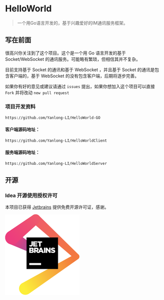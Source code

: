 # HelloWorld

>一个用Go语言开发的，基于兴趣爱好的IM通讯服务框架。

## 写在前面

很高兴你关注到了这个项目。这个是一个用 Go 语言开发的基于 Socket/WebSocket 的通讯服务。可能略有繁琐，但相信其并不复杂。

目前支持基于 Socket 的通讯和基于 WebSocket ，并且基于 Socket 的通讯是包含客户端的，基于 WebSocket 的没有包含客户端，后期将逐步完善。

如果你有好的意见或建议请通过 `issues` 提出，如果你想加入这个项目可以直接 `Fork` 并将改动 `new pull request`

   
### 项目开发资料
    https://github.com/Yanlong-LI/HelloWorld-GO

#### 客户端源码地址：
    https://github.com/Yanlong-LI/HelloWorldClient

#### 服务端源码地址：
    https://github.com/Yanlong-LI/HelloWorldServer
    
## 开源
### Idea 开源使用授权许可
本项目已获得 [Jetbrains](https://www.jetbrains.com/?from=HelloWorld-GO) 提供免费开源许可证，感谢。

![img](doc/jetbrains.svg)